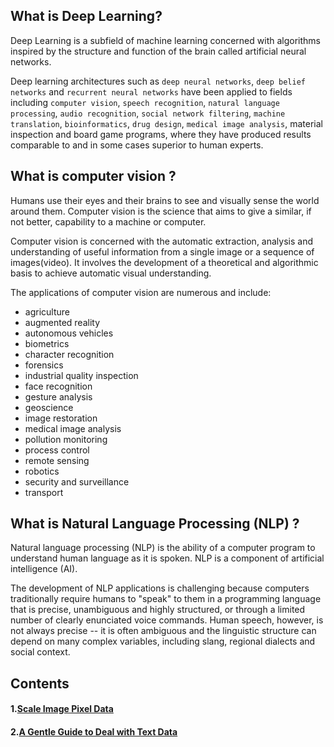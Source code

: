 ## What is Deep Learning?
Deep Learning is a subfield of machine learning concerned with algorithms inspired by the structure and function of the brain called artificial neural networks.

Deep learning architectures such as `deep neural networks`, `deep belief networks` and `recurrent neural networks` have been applied to fields including `computer vision`, `speech recognition`, `natural language processing`, `audio recognition`, `social network filtering`, `machine translation`, `bioinformatics`, `drug design`, `medical image analysis`, material inspection and board game programs, where they have produced results comparable to and in some cases superior to human experts.

## What is computer vision ?

Humans use their eyes and their brains to see and visually sense the world around them. Computer vision is the science that aims to give a similar, if not better, capability to a machine or computer.

Computer vision is concerned with the automatic extraction, analysis and understanding of useful information from a single image or a sequence of images(video). It involves the development of a theoretical and algorithmic basis to achieve automatic visual understanding.

The applications of computer vision are numerous and include:

* agriculture
* augmented reality
* autonomous vehicles
* biometrics
* character recognition
* forensics
* industrial quality inspection
* face recognition
* gesture analysis
* geoscience
* image restoration
* medical image analysis
* pollution monitoring
* process control
* remote sensing
* robotics
* security and surveillance
* transport


## What is Natural Language Processing (NLP) ?
Natural language processing (NLP) is the ability of a computer program to understand human language as it is spoken. NLP is a component of artificial intelligence (AI).

The development of NLP applications is challenging because computers traditionally require humans to "speak" to them in a programming language that is precise, unambiguous and highly structured, or through a limited number of clearly enunciated voice commands. Human speech, however, is not always precise -- it is often ambiguous and the linguistic structure can depend on many complex variables, including slang, regional dialects and social context.

## Contents

#### 1.[Scale Image Pixel Data](Scale_Image_Pixel_Data_for_Deep_Learning.ipynb)
#### 2.[A Gentle Guide to Deal with Text Data](a_gentle_guide_to_deal_with_text_data.ipynb)
